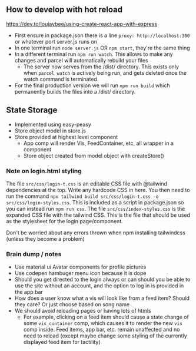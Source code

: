 ## How to develop with hot reload

https://dev.to/loujaybee/using-create-react-app-with-express

- First ensure in package.json there is a line `proxy: http://localhost:300` or whatever port server.js runs on
- In one terminal run `node server.js` OR `npm start`, they're the same thing
- In a different terminal run `npm run watch`. This allows to make any changes and parcel will automatically rebuild your files
    - The server now serves from the /dist/ directory. This exists only when `parcel watch` is actively being run, and gets deleted once the watch command is terminated.
- For the final production version we will run `npm run build` which permanently builds the files into a /dist/ directory. 

## State Storage
- Implemented using easy-peasy
- Store object model in store.js
- Store provided at highest level component
    - App comp will render Vis, FeedContainer, etc, all wrapper in a <StoreProvider> component
    - Store object created from model object with createStore()

### Note on login.html styling
The file `src/css/login-t.css` is an editable CSS file with @tailwind dependencies at the top. Write any hardcode CSS in here. You then need to run the command `npx tailwind build src/css/login-t.css -o src/css/login-styles.css`. This is included as a script in package.json so you can instead run `npm run css`. The file `src/css/index-styles.css` is the expanded CSS file with the tailwind CSS. This is the file that should be used as the stylesheet for the login page/component.

Don't be worried about any errors thrown when npm installing tailwindcss (unless they become a problem)


### Brain dump / notes
- Use material ui Avatar components for profile pictures
- Use codepen hambuger menu icon because it is dope
- Should you get directed to the login always or can should you be able to use the site without an account, and the option to log in is provided in the app bar
- How does a user know what a vis will look like from a feed item? Should they care? Or just choose based on song name
- We should avoid reloading pages or having lots of htmls
    - For example, clicking on a feed item should cause a state change of some `vis_container` comp, which causes it to render the new `vis` comp inside. Feed items, app bar, etc. remain unaffected and no need to reload (except maybe change some styling of the currently displayed feed item for tactility)